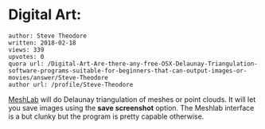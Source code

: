 # Digital Art: 

	author: Steve Theodore
	written: 2018-02-18
	views: 339
	upvotes: 0
	quora url: /Digital-Art-Are-there-any-free-OSX-Delaunay-Triangulation-software-programs-suitable-for-beginners-that-can-output-images-or-movies/answer/Steve-Theodore
	author url: /profile/Steve-Theodore


[MeshLab](http://www.meshlab.net/) will do Delaunay triangulation of meshes or point clouds. It will let you save images using the __save screenshot__  option. The Meshlab interface is a but clunky but the program is pretty capable otherwise.


